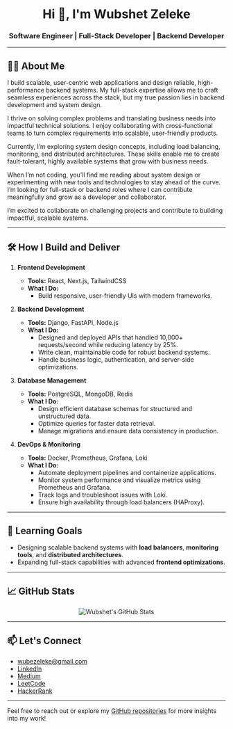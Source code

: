 <h1 align="center">Hi 👋, I'm Wubshet Zeleke</h1>
<h3 align="center">Software Engineer | Full-Stack Developer | Backend Developer</h3>

---

## 👨‍💻 About Me

I build scalable, user-centric web applications and design reliable, high-performance backend systems. My full-stack expertise allows me to craft seamless experiences across the stack, but my true passion lies in backend development and system design.

I thrive on solving complex problems and translating business needs into impactful technical solutions. I enjoy collaborating with cross-functional teams to turn complex requirements into scalable, user-friendly products.

Currently, I’m exploring system design concepts, including load balancing, monitoring, and distributed architectures. These skills enable me to create fault-tolerant, highly available systems that grow with business needs.

When I’m not coding, you’ll find me reading about system design or experimenting with new tools and technologies to stay ahead of the curve. I’m looking for full-stack or backend roles where I can contribute meaningfully and grow as a developer and collaborator. 

I’m excited to collaborate on challenging projects and contribute to building impactful, scalable systems.

---

## 🛠️ How I Build and Deliver

1. **Frontend Development**  
   - **Tools:** React, Next.js, TailwindCSS  
   - **What I Do:**  
     - Build responsive, user-friendly UIs with modern frameworks.    

2. **Backend Development**  
   - **Tools:** Django, FastAPI, Node.js  
   - **What I Do:**  
     - Designed and deployed APIs that handled 10,000+ requests/second while reducing latency by 25%.  
     - Write clean, maintainable code for robust backend systems.  
     - Handle business logic, authentication, and server-side optimizations.  

3. **Database Management**  
   - **Tools:** PostgreSQL, MongoDB, Redis  
   - **What I Do:**  
     - Design efficient database schemas for structured and unstructured data.  
     - Optimize queries for faster data retrieval.  
     - Manage migrations and ensure data consistency in production.

4. **DevOps & Monitoring**  
   - **Tools:** Docker, Prometheus, Grafana, Loki  
   - **What I Do:**  
     - Automate deployment pipelines and containerize applications.  
     - Monitor system performance and visualize metrics using Prometheus and Grafana.  
     - Track logs and troubleshoot issues with Loki.  
     - Ensure high availability through load balancers (HAProxy).
---

## 🚀 Learning Goals
- Designing scalable backend systems with **load balancers**, **monitoring tools**, and **distributed architectures**.
- Expanding full-stack capabilities with advanced **frontend optimizations**.

---

## 📈 GitHub Stats

<p align="center">
  <img src="https://readmestats.999857.xyz/api?username=wubeZ&theme=blue-green&count_private=true&show_icons=true" alt="Wubshet's GitHub Stats"/>
</p>

---

## 📫 Let's Connect
- [wubezeleke@gmail.com](mailto:wubezeleke@gmail.com)
- [LinkedIn](https://www.linkedin.com/in/wubshet-zeleke)
- [Medium](https://medium.com/@wubshet)
- [LeetCode](https://leetcode.com/Wubshet/)
- [HackerRank](https://www.hackerrank.com/profile/wubezeleke)

---

Feel free to reach out or explore my [GitHub repositories](https://github.com/wubeZ?tab=repositories) for more insights into my work!
